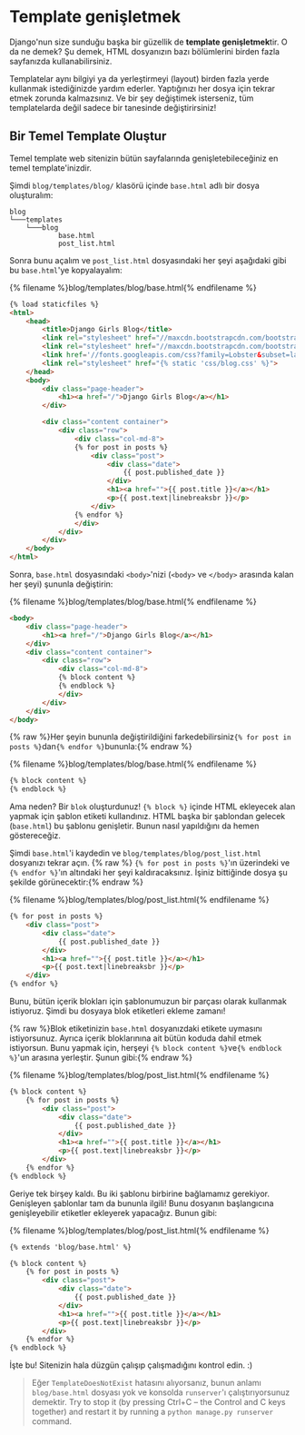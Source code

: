 # Template genişletmek

Django'nun size sunduğu başka bir güzellik de **template genişletmek**tir. O da ne demek? Şu demek, HTML dosyanızın bazı bölümlerini birden fazla sayfanızda kullanabilirsiniz.

Templatelar aynı bilgiyi ya da yerleştirmeyi (layout) birden fazla yerde kullanmak istediğinizde yardım ederler. Yaptığınızı her dosya için tekrar etmek zorunda kalmazsınız. Ve bir şey değiştimek isterseniz, tüm templatelarda değil sadece bir tanesinde değiştirirsiniz!

## Bir Temel Template Oluştur

Temel template web sitenizin bütün sayfalarında genişletebileceğiniz en temel template'inizdir.

Şimdi `blog/templates/blog/` klasörü içinde `base.html` adlı bir dosya oluşturalım:

    blog
    └───templates
        └───blog
                base.html
                post_list.html
    

Sonra bunu açalım ve `post_list.html` dosyasındaki her şeyi aşağıdaki gibi bu `base.html`'ye kopyalayalım:

{% filename %}blog/templates/blog/base.html{% endfilename %}

```html
{% load staticfiles %}
<html>
    <head>
        <title>Django Girls Blog</title>
        <link rel="stylesheet" href="//maxcdn.bootstrapcdn.com/bootstrap/3.2.0/css/bootstrap.min.css">
        <link rel="stylesheet" href="//maxcdn.bootstrapcdn.com/bootstrap/3.2.0/css/bootstrap-theme.min.css">
        <link href='//fonts.googleapis.com/css?family=Lobster&subset=latin,latin-ext' rel='stylesheet' type='text/css'>
        <link rel="stylesheet" href="{% static 'css/blog.css' %}">
    </head>
    <body>
        <div class="page-header">
            <h1><a href="/">Django Girls Blog</a></h1>
        </div>

        <div class="content container">
            <div class="row">
                <div class="col-md-8">
                {% for post in posts %}
                    <div class="post">
                        <div class="date">
                            {{ post.published_date }}
                        </div>
                        <h1><a href="">{{ post.title }}</a></h1>
                        <p>{{ post.text|linebreaksbr }}</p>
                    </div>
                {% endfor %}
                </div>
            </div>
        </div>
    </body>
</html>
```

Sonra, `base.html` dosyasındaki `<body>`'nizi (`<body>` ve `</body>` arasında kalan her şeyi) şununla değiştirin:

{% filename %}blog/templates/blog/base.html{% endfilename %}

```html
<body>
    <div class="page-header">
        <h1><a href="/">Django Girls Blog</a></h1>
    </div>
    <div class="content container">
        <div class="row">
            <div class="col-md-8">
            {% block content %}
            {% endblock %}
            </div>
        </div>
    </div>
</body>
```

{% raw %}Her şeyin bununla değiştirildiğini farkedebilirsiniz`{% for post in posts %}`dan`{% endfor %}`bununla:{% endraw %}

{% filename %}blog/templates/blog/base.html{% endfilename %}

```html
{% block content %}
{% endblock %}
```

Ama neden? Bir `blok` oluşturdunuz! `{% block %}` içinde HTML ekleyecek alan yapmak için şablon etiketi kullandınız. HTML başka bir şablondan gelecek (`base.html`) bu şablonu genişletir. Bunun nasıl yapıldığını da hemen göstereceğiz.

Şimdi `base.html`'i kaydedin ve `blog/templates/blog/post_list.html` dosyanızı tekrar açın. {% raw %} `{% for post in posts %}`'ın üzerindeki ve `{% endfor %}`'ın altındaki her şeyi kaldıracaksınız. İşiniz bittiğinde dosya şu şekilde görünecektir:{% endraw %}

{% filename %}blog/templates/blog/post_list.html{% endfilename %}

```html
{% for post in posts %}
    <div class="post">
        <div class="date">
            {{ post.published_date }}
        </div>
        <h1><a href="">{{ post.title }}</a></h1>
        <p>{{ post.text|linebreaksbr }}</p>
    </div>
{% endfor %}
```

Bunu, bütün içerik blokları için şablonumuzun bir parçası olarak kullanmak istiyoruz. Şimdi bu dosyaya blok etiketleri ekleme zamanı!

{% raw %}Blok etiketinizin `base.html` dosyanızdaki etikete uymasını istiyorsunuz. Ayrıca içerik bloklarınına ait bütün koduda dahil etmek istiyorsun. Bunu yapmak için, herşeyi `{% block content %}`ve`{% endblock %}`'un arasına yerleştir. Şunun gibi:{% endraw %}

{% filename %}blog/templates/blog/post_list.html{% endfilename %}

```html
{% block content %}
    {% for post in posts %}
        <div class="post">
            <div class="date">
                {{ post.published_date }}
            </div>
            <h1><a href="">{{ post.title }}</a></h1>
            <p>{{ post.text|linebreaksbr }}</p>
        </div>
    {% endfor %}
{% endblock %}
```

Geriye tek birşey kaldı. Bu iki şablonu birbirine bağlamamız gerekiyor. Genişleyen şablonlar tam da bununla ilgili! Bunu dosyanın başlangıcına genişleyebilir etiketler ekleyerek yapacağız. Bunun gibi:

{% filename %}blog/templates/blog/post_list.html{% endfilename %}

```html
{% extends 'blog/base.html' %}

{% block content %}
    {% for post in posts %}
        <div class="post">
            <div class="date">
                {{ post.published_date }}
            </div>
            <h1><a href="">{{ post.title }}</a></h1>
            <p>{{ post.text|linebreaksbr }}</p>
        </div>
    {% endfor %}
{% endblock %}
```

İşte bu! Sitenizin hala düzgün çalışıp çalışmadığını kontrol edin. :)

> Eğer `TemplateDoesNotExist` hatasını alıyorsanız, bunun anlamı `blog/base.html` dosyası yok ve konsolda `runserver`'ı çalıştırıyorsunuz demektir. Try to stop it (by pressing Ctrl+C – the Control and C keys together) and restart it by running a `python manage.py runserver` command.